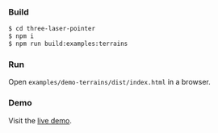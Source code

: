 ### Build

```sh
$ cd three-laser-pointer
$ npm i
$ npm run build:examples:terrains
```

### Run

Open `examples/demo-terrains/dist/index.html` in a browser.

### Demo

Visit the [live demo](https://w3reality.github.io/three-laser-pointer/examples/demo-terrains/dist/index.html).
